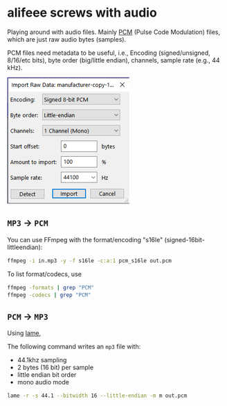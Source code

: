 # alifeee screws with audio

Playing around with audio files. Mainly [PCM](https://en.wikipedia.org/wiki/Pulse-code_modulation) (Pulse Code Modulation) files, which are just raw audio bytes (samples).

PCM files need metadata to be useful, i.e., Encoding (signed/unsigned, 8/16/etc bits), byte order (big/little endian), channels, sample rate (e.g., 44 kHz).

![Raw file import dialogue in Audacity](images/audacity_raw_file_import.png)

## `MP3` → `PCM`

You can use FFmpeg with the format/encoding "s16le" (signed-16bit-littleendian):

```bash
ffmpeg -i in.mp3 -y -f s16le -c:a:1 pcm_s16le out.pcm
```

To list format/codecs, use

```bash
ffmpeg -formats | grep "PCM"
ffmpeg -codecs | grep "PCM"
```

## `PCM` → `MP3`

Using [lame](https://linux.die.net/man/1/lame),

The following command writes an `mp3` file with:

- 44.1khz sampling
- 2 bytes (16 bit) per sample
- little endian bit order
- mono audio mode

```bash
lame -r -s 44.1 --bitwidth 16 --little-endian -m m out.pcm
```
